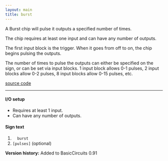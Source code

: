 ```yaml
---
layout: main
title: burst
---
```


A Burst chip will pulse it outputs a specified number of times.

The chip requires at least one input and can have any number of outputs.

The first input block is the trigger. When it goes from off to on, the chip begins pulsing the outputs.

The number of times to pulse the outputs can either be specified on the sign, or can be set via input blocks. 1 input block allows 0-1 pulses, 2 input blocks allow 0-2 pulses, 8 input blocks allow 0-15 pulses, etc.

[source code](https://github.com/eisental/BasicCircuits/blob/master/src/main/java/org/tal/basiccircuits/burst.java)

* * *


#### I/O setup 
* Requires at least 1 input.
* Can have any number of outputs.

#### Sign text
1. `   burst   `
2. ` [pulses] ` (optional)


__Version history:__ Added to BasicCircuits 0.91